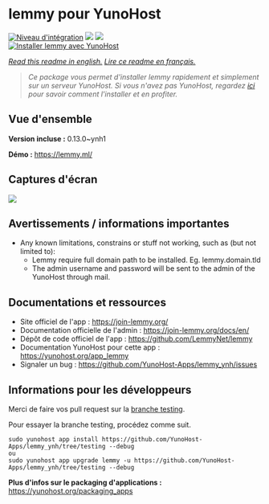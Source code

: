 # lemmy pour YunoHost

[![Niveau d'intégration](https://dash.yunohost.org/integration/lemmy.svg)](https://dash.yunohost.org/appci/app/lemmy) ![](https://ci-apps.yunohost.org/ci/badges/lemmy.status.svg) ![](https://ci-apps.yunohost.org/ci/badges/lemmy.maintain.svg)  
[![Installer lemmy avec YunoHost](https://install-app.yunohost.org/install-with-yunohost.svg)](https://install-app.yunohost.org/?app=lemmy)

*[Read this readme in english.](./README.md)*
*[Lire ce readme en français.](./README_fr.md)*

> *Ce package vous permet d'installer lemmy rapidement et simplement sur un serveur YunoHost.
Si vous n'avez pas YunoHost, regardez [ici](https://yunohost.org/#/install) pour savoir comment l'installer et en profiter.*

## Vue d'ensemble



**Version incluse :** 0.13.0~ynh1

**Démo :** https://lemmy.ml/

## Captures d'écran

![](./doc/screenshots/screenshot1.webp)

## Avertissements / informations importantes

* Any known limitations, constrains or stuff not working, such as (but not limited to):
    * Lemmy require full domain path to be installed. Eg. lemmy.domain.tld
    * The admin username and password will be sent to the admin of the YunoHost through mail.
## Documentations et ressources

* Site officiel de l'app : https://join-lemmy.org/
* Documentation officielle de l'admin : https://join-lemmy.org/docs/en/
* Dépôt de code officiel de l'app : https://github.com/LemmyNet/lemmy
* Documentation YunoHost pour cette app : https://yunohost.org/app_lemmy
* Signaler un bug : https://github.com/YunoHost-Apps/lemmy_ynh/issues

## Informations pour les développeurs

Merci de faire vos pull request sur la [branche testing](https://github.com/YunoHost-Apps/lemmy_ynh/tree/testing).

Pour essayer la branche testing, procédez comme suit.
```
sudo yunohost app install https://github.com/YunoHost-Apps/lemmy_ynh/tree/testing --debug
ou
sudo yunohost app upgrade lemmy -u https://github.com/YunoHost-Apps/lemmy_ynh/tree/testing --debug
```

**Plus d'infos sur le packaging d'applications :** https://yunohost.org/packaging_apps
